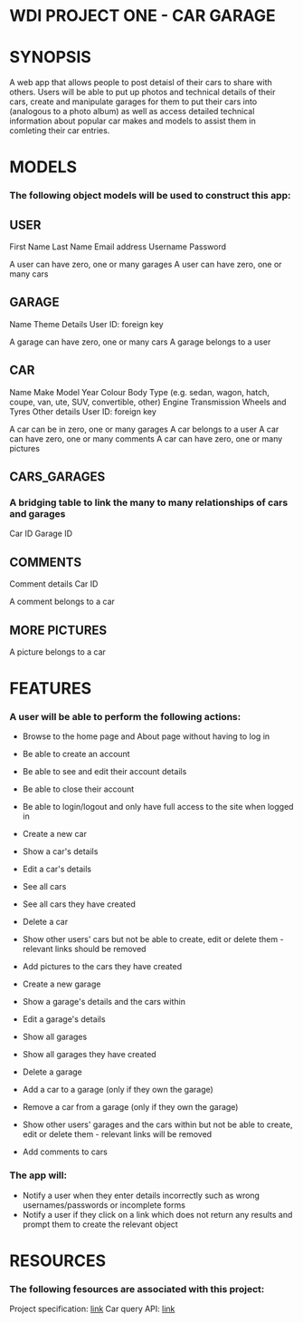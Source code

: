 WDI PROJECT ONE - CAR GARAGE
============================

SYNOPSIS
========

A web app that allows people to post detaisl of their cars to share with others. Users will be able to put up photos and technical details of their cars, create and manipulate garages for them to put their cars into (analogous to a photo album) as well as access detailed technical information about popular car makes and models to assist them in comleting their car entries.

MODELS
======

### The following object models will be used to construct this app:

USER
----
First Name
Last Name
Email address
Username
Password

A user can have zero, one or many garages
A user can have zero, one or many cars

GARAGE
------
Name
Theme
Details
User ID: foreign key

A garage can have zero, one or many cars
A garage belongs to a user

CAR
---
Name
Make
Model
Year
Colour
Body Type (e.g. sedan, wagon, hatch, coupe, van, ute, SUV, convertible, other)
Engine
Transmission
Wheels and Tyres
Other details
User ID: foreign key

A car can be in zero, one or many garages
A car belongs to a user
A car can have zero, one or many comments
A car can have zero, one or many pictures

CARS_GARAGES
------------

### A bridging table to link the many to many relationships of cars and garages

Car ID
Garage ID

COMMENTS
--------
Comment details
Car ID

A comment belongs to a car

MORE PICTURES
-------------

A picture belongs to a car

FEATURES
========

### A user will be able to perform the following actions:

* Browse to the home page and About page without having to log in
* Be able to create an account
* Be able to see and edit their account details
* Be able to close their account
* Be able to login/logout and only have full access to the site when logged in

* Create a new car
* Show a car's details
* Edit a car's details
* See all cars
* See all cars they have created
* Delete a car
* Show other users' cars but not be able to create, edit or delete them - relevant links should be removed
* Add pictures to the cars they have created

* Create a new garage
* Show a garage's details and the cars within
* Edit a garage's details
* Show all garages
* Show all garages they have created
* Delete a garage
* Add a car to a garage (only if they own the garage)
* Remove a car from a garage (only if they own the garage)
* Show other users' garages and the cars within but not be able to create, edit or delete them - relevant links will be removed
* Add comments to cars

### The app will:

* Notify a user when they enter details incorrectly such as wrong usernames/passwords or incomplete forms
* Notify a user if they click on a link which does not return any results and prompt them to create the relevant object

RESOURCES
=========

### The following fesources are associated with this project:

Project specification: [link](https://gist.github.com/epoch/cd1b5b34f8e130f33f6f)
Car query API: [link](http://www.carqueryapi.com)
